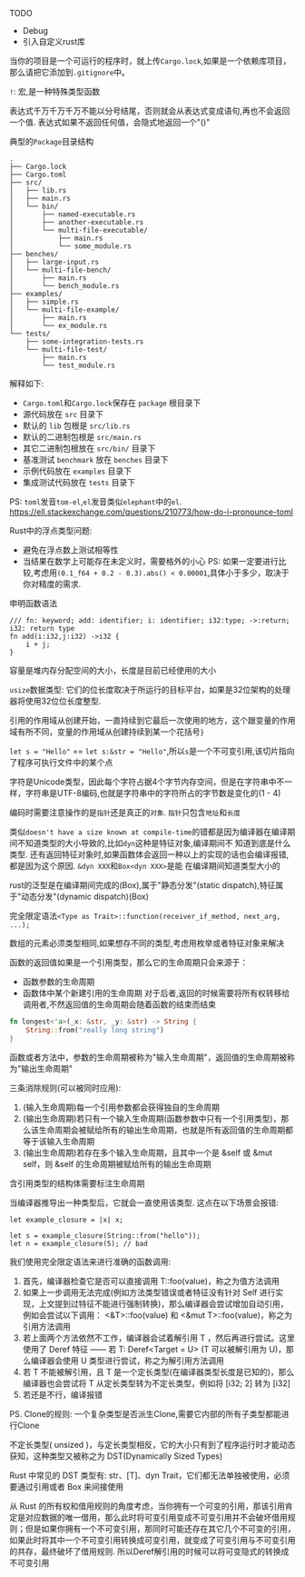 TODO 
- Debug
- 引入自定义rust库

当你的项目是一个可运行的程序时，就上传`Cargo.lock`,如果是一个依赖库项目，那么请把它添加到`.gitignore`中。

`!`: 宏,是一种特殊类型函数

表达式千万千万千万不能以分号结尾，否则就会从表达式变成语句,再也不会返回一个值. 表达式如果不返回任何值，会隐式地返回一个"()"

典型的`Package`目录结构
```
.
├── Cargo.lock
├── Cargo.toml
├── src/
│   ├── lib.rs
│   ├── main.rs
│   └── bin/
│       ├── named-executable.rs
│       ├── another-executable.rs
│       └── multi-file-executable/
│           ├── main.rs
│           └── some_module.rs
├── benches/
│   ├── large-input.rs
│   └── multi-file-bench/
│       ├── main.rs
│       └── bench_module.rs
├── examples/
│   ├── simple.rs
│   └── multi-file-example/
│       ├── main.rs
│       └── ex_module.rs
└── tests/
    ├── some-integration-tests.rs
    └── multi-file-test/
        ├── main.rs
        └── test_module.rs

```
解释如下: 
- `Cargo.toml`和`Cargo.lock`保存在 `package` 根目录下
- 源代码放在 `src` 目录下
- 默认的 `lib` 包根是 `src/lib.rs`
- 默认的二进制包根是 `src/main.rs`
- 其它二进制包根放在 `src/bin/` 目录下
- 基准测试 `benchmark` 放在 `benches` 目录下
- 示例代码放在 `examples` 目录下
- 集成测试代码放在 `tests` 目录下

PS: `toml`发音`tom-el`,`el`发音类似`elephant`中的`el`. https://ell.stackexchange.com/questions/210773/how-do-i-pronounce-toml

Rust中的浮点类型问题:
- 避免在浮点数上测试相等性
- 当结果在数学上可能存在未定义时，需要格外的小心
PS: 如果一定要进行比较,考虑用`(0.1_f64 + 0.2 - 0.3).abs() < 0.00001`,具体小于多少，取决于你对精度的需求.

申明函数语法
```
/// fn: keyword; add: identifier; i: identifier; i32:type; ->:return; i32: return type
fn add(i:i32,j:i32) ->i32 {
    i + j;
}
```


容量是堆内存分配空间的大小，长度是目前已经使用的大小

`usize`数据类型: 它们的位长度取决于所运行的目标平台，如果是32位架构的处理器将使用32位位长度整型.

引用的作用域从创建开始，一直持续到它最后一次使用的地方，这个跟变量的作用域有所不同，变量的作用域从创建持续到某一个花括号`}`

`let s = "Hello"` == `let s:&str = "Hello"`,所以`s`是一个不可变引用,该切片指向了程序可执行文件中的某个点

字符是Unicode类型，因此每个字符占据4个字节内存空间，但是在字符串中不一样，字符串是UTF-8编码,也就是字符串中的字符所占的字节数是变化的(1 - 4)

编码时需要注意操作的是`指针`还是真正的`对象`. `指针`只包含`地址`和`长度`

类似`doesn't have a size known at compile-time`的错都是因为编译器在编译期间不知道类型的大小导致的,比如`dyn`这种是特征对象,编译期间不
知道到底是什么类型. 还有返回特征对象时,如果函数体会返回一种以上的实现的话也会编译报错,都是因为这个原因. `&dyn XXX`和`Box<dyn XXX>`是能
在编译期间知道类型大小的

rust的泛型是在编译期间完成的(Box<T>),属于"静态分发"(static dispatch),特征属于"动态分发"(dynamic dispatch)(Box<dyn T>)

完全限定语法`<Type as Trait>::function(receiver_if_method, next_arg, ...);`

数组的元素必须类型相同,如果想存不同的类型,考虑用枚举或者特征对象来解决

函数的返回值如果是一个引用类型，那么它的生命周期只会来源于：
- 函数参数的生命周期
- 函数体中某个新建引用的生命周期
对于后者,返回的时候需要将所有权转移给调用者,不然返回值的生命周期会随着函数的结束而结束
```rust
fn longest<'a>(_x: &str, _y: &str) -> String {
    String::from("really long string")
}
```


函数或者方法中，参数的生命周期被称为"输入生命周期"，返回值的生命周期被称为"输出生命周期"

三条消除规则(可以被同时应用):
1. (输入生命周期)每一个引用参数都会获得独自的生命周期
2. (输出生命周期)若只有一个输入生命周期(函数参数中只有一个引用类型)，那么该生命周期会被赋给所有的输出生命周期，也就是所有返回值的生命周期都等于该输入生命周期
3. (输出生命周期)若存在多个输入生命周期，且其中一个是 &self 或 &mut self，则 &self 的生命周期被赋给所有的输出生命周期

含引用类型的结构体需要标注生命周期

当编译器推导出一种类型后，它就会一直使用该类型. 这点在以下场景会报错:
```
let example_closure = |x| x;

let s = example_closure(String::from("hello"));
let n = example_closure(5); // bad
```


我们使用完全限定语法来进行准确的函数调用:
1. 首先，编译器检查它是否可以直接调用 T::foo(value)，称之为值方法调用
2. 如果上一步调用无法完成(例如方法类型错误或者特征没有针对 Self 进行实现，上文提到过特征不能进行强制转换)，那么编译器会尝试增加自动引用，例如会尝试以下调用： <&T>::foo(value) 和 <&mut T>::foo(value)，称之为引用方法调用
3. 若上面两个方法依然不工作，编译器会试着解引用 T ，然后再进行尝试。这里使用了 Deref 特征 —— 若 T: Deref<Target = U> (T 可以被解引用为 U)，那么编译器会使用 U 类型进行尝试，称之为解引用方法调用
4. 若 T 不能被解引用，且 T 是一个定长类型(在编译器类型长度是已知的)，那么编译器也会尝试将 T 从定长类型转为不定长类型，例如将 [i32; 2] 转为 [i32]
5. 若还是不行，编译报错

PS. Clone的规则: 一个复杂类型是否派生Clone,需要它内部的所有子类型都能进行Clone

不定长类型( unsized )，与定长类型相反，它的大小只有到了程序运行时才能动态获知，这种类型又被称之为 DST(Dynamically Sized Types)

Rust 中常见的 DST 类型有: str、[T]、dyn Trait，它们都无法单独被使用，必须要通过引用或者 Box 来间接使用 

从 Rust 的所有权和借用规则的角度考虑，当你拥有一个可变的引用，那该引用肯定是对应数据的唯一借用，那么此时将可变引用变成不可变引用并不会破坏借用规则；但是如果你拥有一个不可变引用，那同时可能还存在其它几个不可变的引用，如果此时将其中一个不可变引用转换成可变引用，就变成了可变引用与不可变引用的共存，最终破坏了借用规则. 所以Deref<T>解引用的时候可以将可变隐式的转换成不可变引用

	